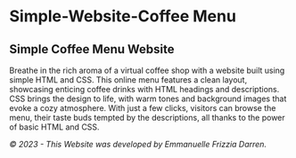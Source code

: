 # Simple-Website-Coffee Menu

## Simple Coffee Menu Website

Breathe in the rich aroma of a virtual coffee shop with a website built using simple HTML and CSS.  This online menu features a clean layout, showcasing enticing coffee drinks with HTML headings and descriptions.  CSS brings the design to life, with warm tones and background images that evoke a cozy atmosphere.  With just a few clicks, visitors can browse the menu, their taste buds tempted by the descriptions, all thanks to the power of basic HTML and CSS.

_© 2023 - This Website was developed by Emmanuelle Frizzia Darren._

